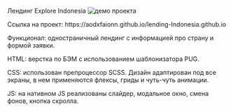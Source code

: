 Лендинг Explore Indonesia
<img src="https://ibb.co/X52ZSJH" alt="демо проекта">
<p>Ссылка на проект: https://aodxfaionn.github.io/lending-Indonesia.github.io </p>
<p>Функционал: одностраничный лендинг с информацией про страну и формой заявки.</p>
<p>HTML: верстка по БЭМ с использованием шаблонизатора PUG.</p>
<p>CSS: использован препроцессор SCSS. Дизайн адаптирован под все экраны, в нем применяются флексы, гриды и чуть-чуть анимации.</p>
<p>JS: на нативном JS реализованы слайдер, модальное окно, смена фонов, кнопка скролла.</p>
